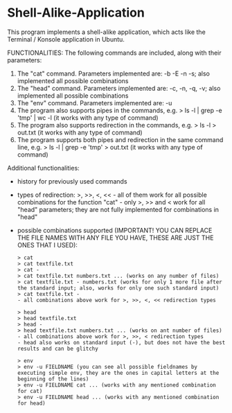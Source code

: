 # Shell-Alike-Application

This program implements a shell-alike application, which acts like the Terminal / Konsole application in Ubuntu.

FUNCTIONALITIES: The following commands are included, along with their parameters:

1. The "cat" command. Parameters implemented are: -b -E -n -s; also implemented all possible combinations
2. The "head" command. Parameters implemented are: -c, -n, -q, -v; also implemented all possible combinations
3. The "env" command. Parameters implemented are: -u
4. The program also supports pipes in the commands, e.g. > ls -l | grep -e 'tmp' | wc -l (it works with any type of command)
5. The program also supports redirection in the commands, e.g. > ls -l > out.txt (it works with any type of command)
6. The program supports both pipes and redirection in the same command line, e.g. > ls -l | grep -e 'tmp' > out.txt (it works with any type of command)

Additional functionalities:
- history for previously used commands
- types of redirection: >, >>, <, << 
      - all of them work for all possible combinations for the function "cat"
      - only >, >> and < work for all "head" parameters; they are not fully implemented for combinations in "head" 
      
- possible combinations supported (IMPORTANT! YOU CAN REPLACE THE FILE NAMES WITH ANY FILE YOU HAVE, THESE ARE JUST THE ONES THAT I USED):

      > cat 
      > cat textfile.txt
      > cat -
      > cat textfile.txt numbers.txt ... (works on any number of files)
      > cat textfile.txt - numbers.txt (works for only 1 more file after the standard input; also, works for only one such standard input)
      > cat textfile.txt -
      - all combinations above work for >, >>, <, << redirection types
     
      > head
      > head textfile.txt
      > head -
      > head textfile.txt numbers.txt ... (works on ant number of files)
      - all combinations above work for >, >>, < redirection types
      - head also works on standard input (-), but does not have the best results and can be glitchy

      > env
      > env -u FIELDNAME (you can see all possible fieldnames by executing simple env, they are the ones in capital letters at the beginning of the lines)
      > env -u FIELDNAME cat ... (works with any mentioned combination for cat)
      > env -u FIELDNAME head ... (works with any mentioned combination for head)

